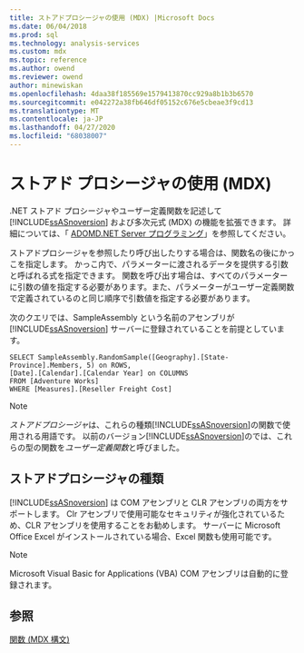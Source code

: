 ```yaml
---
title: ストアドプロシージャの使用 (MDX) |Microsoft Docs
ms.date: 06/04/2018
ms.prod: sql
ms.technology: analysis-services
ms.custom: mdx
ms.topic: reference
ms.author: owend
ms.reviewer: owend
author: minewiskan
ms.openlocfilehash: 4daa38f185569e1579413870cc929a8b1b3b6570
ms.sourcegitcommit: e042272a38fb646df05152c676e5cbeae3f9cd13
ms.translationtype: MT
ms.contentlocale: ja-JP
ms.lasthandoff: 04/27/2020
ms.locfileid: "68038007"
---
```

# <a name="using-stored-procedures-mdx"></a>ストアド プロシージャの使用 (MDX)


  .NET ストアド プロシージャやユーザー定義関数を記述して [!INCLUDE[ssASnoversion](../includes/ssasnoversion-md.md)] および多次元式 (MDX) の機能を拡張できます。 詳細については、「 [ADOMD.NET Server プログラミング](https://docs.microsoft.com/bi-reference/adomd/multidimensional-models-adomd-net-server/adomd-net-server-programming)」を参照してください。  
  
 ストアドプロシージャを参照したり呼び出したりする場合は、関数名の後にかっこを指定します。 かっこ内で、パラメーターに渡されるデータを提供する引数と呼ばれる式を指定できます。 関数を呼び出す場合は、すべてのパラメーターに引数の値を指定する必要があります。また、パラメーターがユーザー定義関数で定義されているのと同じ順序で引数値を指定する必要があります。  
  
 次のクエリでは、SampleAssembly という名前のアセンブリが [!INCLUDE[ssASnoversion](../includes/ssasnoversion-md.md)] サーバーに登録されていることを前提としています。  
  
```  
SELECT SampleAssembly.RandomSample([Geography].[State-Province].Members, 5) on ROWS,   
[Date].[Calendar].[Calendar Year] on COLUMNS  
FROM [Adventure Works]  
WHERE [Measures].[Reseller Freight Cost]  
```  
  
> [!NOTE]  
>  *ストアドプロシージャ*は、これらの種類[!INCLUDE[ssASnoversion](../includes/ssasnoversion-md.md)]の関数で使用される用語です。 以前のバージョン[!INCLUDE[ssASnoversion](../includes/ssasnoversion-md.md)]のでは、これらの型の関数を*ユーザー定義関数*と呼びました。  
  
## <a name="types-of-stored-procedures"></a>ストアドプロシージャの種類  
 [!INCLUDE[ssASnoversion](../includes/ssasnoversion-md.md)] は COM アセンブリと CLR アセンブリの両方をサポートします。 Clr アセンブリで使用可能なセキュリティが強化されているため、CLR アセンブリを使用することをお勧めします。 サーバーに Microsoft Office Excel がインストールされている場合、Excel 関数も使用可能です。  
  
> [!NOTE]  
>  Microsoft Visual Basic for Applications (VBA) COM アセンブリは自動的に登録されます。  
  
## <a name="see-also"></a>参照  
 [関数 &#40;MDX 構文&#41;](../mdx/functions-mdx-syntax.md)  
  
  
